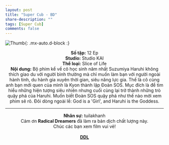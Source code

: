 ```yaml
---
layout: post
title: "Super Cub - BD"
share-description: ""
tags: [Super Cub]
comments: false
---
```


![Thumb](https://tpn-team.github.io/assets/img/Suzumiya_Haruhi_no_Yuuutsu_thumb.jpg){: .mx-auto.d-block :}
<center>
<b>Số tập:</b> 12 Ep<br>
<b>Studio:</b> Studio KAI <br>
<b>Thể loại:</b> Slice of Life <br>
<b>Nội dung:</b> Bộ phim kể về cô học sinh năm nhất Suzumiya Haruhi không thích giao du với người bình thường mà chỉ muốn làm bạn với người ngoài hành tinh, du hành gia xuyên thời gian, siêu năng lực gia. Thế là cô cùng anh bạn mới quen của mình là Kyon thành lập Đoàn SOS. Mục đích là để tìm hiểu những hiện tượng siêu nhiên nhưng cuối cùng lại trở thành những trò quậy phá của Haruhi. Muốn biết Đoàn SOS quậy phá như thế nào mời xem phim sẽ rõ.
Đôi dòng ngoài lề: God is a 'Girl', and Haruhi is the Goddess.
 <br>

<hr>

<b>Nhân sự:</b> tuilakhanh <br>
Cảm ơn <b>Radical Dreamers</b> đã làm ra bản dịch chất lượng này. <br>
Chúc các bạn xem film vui vẻ!<br><br>
<b><a href="https://github.com/TPN-Team/TPN-Team-DDL/blob/master/Suzumiya%20Haruhi%20no%20Yuuutsu.md">DDL</a></b> <br>
</center>
<!-- excerpt-end -->

